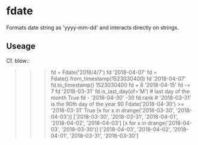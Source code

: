 # fdate
Formats date string as 'yyyy-mm-dd' and interacts directly on strings.

Useage
-------

Cf. blow::

  >>> fd = Fdate('2018/4/7')
  >>> fd
  '2018-04-07'
  >>> fd = Fdate().from_timestamp(1523030400)
  >>> fd
  '2018-04-07'
  >>> fd.to_timestamp()
  1523030400
  >>> fd + 8
  '2018-04-15'
  >>> fd -= 7
  >>> fd
  '2018-03-31'
  >>> fd.is_last_day(of='M')  # last day of the month
  True
  >>> fd - '2018-04-30'
  -30
  >>> fd.rank  # '2018-03-31' is the 90th day of the year
  90
  >>> Fdate('2018-04-30') >= '2018-03-31'
  True
  >>> [x for x in drange('2018-03-30', '2018-04-03')]
  ['2018-03-30', '2018-03-31', '2018-04-01', '2018-04-02', '2018-04-03']
  >>> [x for x in drange('2018-04-03', '2018-03-30')]
  ['2018-04-03', '2018-04-02', '2018-04-01', '2018-03-31', '2018-03-30']
